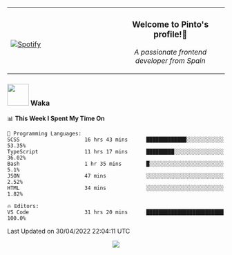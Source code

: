<table width="100%" align="center"> 
  <tr>
  <td width="50%">
      
&nbsp; <br> [![Spotify](https://novatorem-zeta-rust.vercel.app/api/spotify)](https://open.spotify.com/user/novatorem-zeta-rust)

  </td>
  <td width="50%">
    <h3 align="center">Welcome to Pinto's profile!👋</h3>
    <p align="center"><em>A passionate frontend developer from Spain</em></p>
  </td>
  </table>

### <img src="https://media.giphy.com/media/VgCDAzcKvsR6OM0uWg/giphy.gif" width="50"> Waka

  <!--START_SECTION:waka-->
📊 **This Week I Spent My Time On** 

```text
💬 Programming Languages: 
SCSS                     16 hrs 43 mins      █████████████░░░░░░░░░░░░   53.35% 
TypeScript               11 hrs 17 mins      █████████░░░░░░░░░░░░░░░░   36.02% 
Bash                     1 hr 35 mins        █░░░░░░░░░░░░░░░░░░░░░░░░   5.1% 
JSON                     47 mins             ░░░░░░░░░░░░░░░░░░░░░░░░░   2.52% 
HTML                     34 mins             ░░░░░░░░░░░░░░░░░░░░░░░░░   1.82%

🔥 Editors: 
VS Code                  31 hrs 20 mins      █████████████████████████   100.0%

```


 Last Updated on 30/04/2022 22:04:11 UTC
<!--END_SECTION:waka-->

<div align="center">
<img src="https://github-readme-stats-gilt-tau.vercel.app/api/top-langs/?username=pinto-hub&layout=compact&theme=dracula" />
</div>
